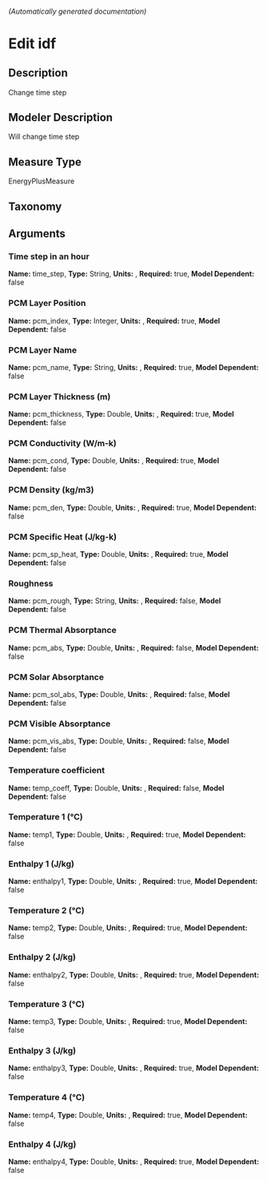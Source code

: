 

###### (Automatically generated documentation)

# Edit idf

## Description
Change time step

## Modeler Description
Will change time step

## Measure Type
EnergyPlusMeasure

## Taxonomy


## Arguments


### Time step in an hour

**Name:** time_step,
**Type:** String,
**Units:** ,
**Required:** true,
**Model Dependent:** false

### PCM Layer Position

**Name:** pcm_index,
**Type:** Integer,
**Units:** ,
**Required:** true,
**Model Dependent:** false

### PCM Layer Name

**Name:** pcm_name,
**Type:** String,
**Units:** ,
**Required:** true,
**Model Dependent:** false

### PCM Layer Thickness (m)

**Name:** pcm_thickness,
**Type:** Double,
**Units:** ,
**Required:** true,
**Model Dependent:** false

### PCM Conductivity (W/m-k)

**Name:** pcm_cond,
**Type:** Double,
**Units:** ,
**Required:** true,
**Model Dependent:** false

### PCM Density (kg/m3)

**Name:** pcm_den,
**Type:** Double,
**Units:** ,
**Required:** true,
**Model Dependent:** false

### PCM Specific Heat (J/kg-k)

**Name:** pcm_sp_heat,
**Type:** Double,
**Units:** ,
**Required:** true,
**Model Dependent:** false

### Roughness

**Name:** pcm_rough,
**Type:** String,
**Units:** ,
**Required:** false,
**Model Dependent:** false

### PCM Thermal Absorptance

**Name:** pcm_abs,
**Type:** Double,
**Units:** ,
**Required:** false,
**Model Dependent:** false

### PCM Solar Absorptance

**Name:** pcm_sol_abs,
**Type:** Double,
**Units:** ,
**Required:** false,
**Model Dependent:** false

### PCM Visible Absorptance

**Name:** pcm_vis_abs,
**Type:** Double,
**Units:** ,
**Required:** false,
**Model Dependent:** false

### Temperature coefficient

**Name:** temp_coeff,
**Type:** Double,
**Units:** ,
**Required:** false,
**Model Dependent:** false

### Temperature 1 (°C)

**Name:** temp1,
**Type:** Double,
**Units:** ,
**Required:** true,
**Model Dependent:** false

### Enthalpy 1 (J/kg)

**Name:** enthalpy1,
**Type:** Double,
**Units:** ,
**Required:** true,
**Model Dependent:** false

### Temperature 2 (°C)

**Name:** temp2,
**Type:** Double,
**Units:** ,
**Required:** true,
**Model Dependent:** false

### Enthalpy 2 (J/kg)

**Name:** enthalpy2,
**Type:** Double,
**Units:** ,
**Required:** true,
**Model Dependent:** false

### Temperature 3 (°C)

**Name:** temp3,
**Type:** Double,
**Units:** ,
**Required:** true,
**Model Dependent:** false

### Enthalpy 3 (J/kg)

**Name:** enthalpy3,
**Type:** Double,
**Units:** ,
**Required:** true,
**Model Dependent:** false

### Temperature 4 (°C)

**Name:** temp4,
**Type:** Double,
**Units:** ,
**Required:** true,
**Model Dependent:** false

### Enthalpy 4 (J/kg)

**Name:** enthalpy4,
**Type:** Double,
**Units:** ,
**Required:** true,
**Model Dependent:** false




